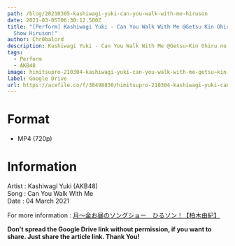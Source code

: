 ```yaml
---
path: /blog/20210305-kashiwagi-yuki-can-you-walk-with-me-hiruson
date: 2021-03-05T06:30:12.500Z
title: "[Perform] Kashiwagi Yuki - Can You Walk With Me @Getsu Kin Ohiru no Song
  Show Hiruson!"
author: Chr0balord
description: Kashiwagi Yuki - Can You Walk With Me @Getsu~Kin Ohiru no Song Show Hiruson!
tags:
  - Perform
  - AKB48
image: himitsupro-210304-kashiwagi-yuki-can-you-walk-with-me-getsu~kin-ohiru-no-song-show-hiruson-.mp4_thumbs.jpg
label: Google Drive
url: https://acefile.co/f/38498830/himitsupro-210304-kashiwagi-yuki-can-you-walk-with-me-getsukin-ohiru-no-song-show-hiruson-mp4
---
```

# Format

* MP4 (720p)

# Information

Artist : Kashiwagi Yuki (AKB48)\
Song : Can You Walk With Me\
Date : 04 March 2021

For more information : [月～金お昼のソングショー　ひるソン！【柏木由紀】](https://www.tv-tokyo.co.jp/broad_tvtokyo/program/detail/202103/24488_202103041135.html)

**Don't spread the Google Drive link without permission, if you want to share. Just share the article link. Thank You!**